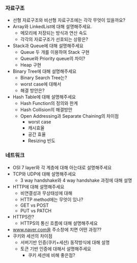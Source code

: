 ### 자료구조

- 선형 자료구조와 비선형 자료구조에는 각각 무엇이 있을까요?
- Array와 LinkedList에 대해 설명해주세요. 
    - 메모리에 저장되는 방식과 연산 속도 
    - 각각의 자료구조가 선호되는 상황은?
- Stack과 Queue에 대해 설명해주세요
    - Queue 두 개를 이용하여 Stack 구현
    - Queue와 Priority queue의 차이?
    - Heap 구현 
- Binary Tree에 대해 설명해주세요
    - Binary Search Tree는?
    - worst case에 대해서
    - 해결 방안은?
- Hash Table에 대해 설명해주세요
    - Hash Function의 정의와 한계
    - Hash Collision의 해결방안
    - Open Addressing과 Separate Chaining의 차이점
        - worst case
        - 캐시효율
        - 공간 효율
        - Resizing 빈도 


### 네트워크

- OSI 7 layer와 각 계층에 대해 아는대로 설명해주세요 
- TCP와 UDP에 대해 설명해주세요 
    - 3 way handshake와 4 way handshake 과정에 대해 설명
- HTTP에 대해 설명해주세요
    - 비연결성과 무상태성에 대해 
    - HTTP method에는 무엇이 있나?
    - GET vs POST
    - PUT vs PATCH 
- HTTPS란? 
    - HTTPS의 통신 흐름에 대해 설명해주세요
- www.naver.com을 주소창에 치면 어떤 과정??
- 쿠키와 세션의 차이점
    - 서버기반 인증(쿠키+세션) 동작방식에 대해 설명
    - 토큰 기반 인증에 대해서 설명해주세요 
        - 쿠키 세션에 비해 좋은점? 

